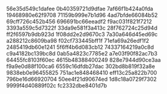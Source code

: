 56e35d549c1dafee
0b40359721d9dfae
7af66f1b424a0fda
19468980e62f9708
71159b999e7b1d96
4ad7bfde66084b52
69cff726c452b456
696691bc66eeadf2
f9ac031f821f7212
3393a559c5d7322f
33da9e581f3a413c
28f762724c25d94d
ff2f6597b9db923d
1f08dd2e2d9670c3
7a30a646d45ed69c
a288212c8609ba98
f02cf733445bff1f
71efa69a26edf1f2
2485419db60e1241
5f6ff4b6d083cb12
74337164219a0c8d
c9a4182bc139bc8d
0ab5a4823c7785e2
a7e03f90f82ac7b3
64455fc8103f60ec
4615b48388400249
828e7944d90ce3aa
f9a9e0d88f100ca6
6559c16dfdb27dac
302bd8b819f32a8e
9838eb0e96455825
751ac1e848468410
eff13c25a822b700
796be16d66920704
50ee4f21d90674ed
1d8c18a0729f7302
9999f4d40889f02c
fc2332dbe8401d7b
